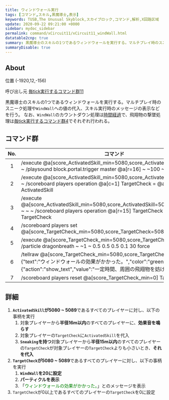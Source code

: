```yaml
---
title: ウィンドウォール実行
tags: [コマンド,スキル,黒魔導士,表示]
keywords: TUSB,The Unusual Skyblock,スカイブロック,コマンド,解析,X回路区域
update: 2020-09-22 09:21:00 +0000
sidebar: mydoc_sidebar
permalink: command/xCircuit11/xCircuit11_windWall.html
datatable2cnp: true
summary: 黒魔導士のスキルの1つであるウィンドウォールを実行する。マルチプレイ時のスニーク処理やWindWallへの値の代入、スキル実行時のメッセージの表示などを行う。なお、WindWallのカウントダウン処理は時間経過で、飛翔物の撃墜処理は毎tick実行するコマンド群4でそれぞれ行われる。
summaryDisable: true
---
```


## About

<span class="tagYellow">位置</span> (-1920,12,-156)

<span class="tagBlack">呼び出し元</span> [毎tick実行するコマンド群11]({{site.baseurl}}/command/xCircuit11/xCircuit11_command.html)

黒魔導士のスキルの1つであるウィンドウォールを実行する。マルチプレイ時のスニーク処理や`WindWall`への値の代入、スキル実行時のメッセージの表示などを行う。
なお、`WindWall`のカウントダウン処理は[時間経過]({{site.baseurl}}/command/xCircuit1/xCircuit1_timeElapsed.html)で、飛翔物の撃墜処理は[毎tick実行するコマンド群4]({{site.baseurl}}/command/xCircuit4/xCircuit4_command.html)でそれぞれ行われる。

## コマンド群

<div class="datatable2cnp-begin"></div>

|No.|コマンド|
|:-:|-|
|1|/execute @a[score_ActivatedSkill_min=5080,score_ActivatedSkill=5089] ~ ~ ~ /playsound block.portal.trigger master @a[r=16] ~ ~100 ~ 0.1 2 0.4|
|2|/execute @a[score_ActivatedSkill_min=5080,score_ActivatedSkill=5089] ~ ~ ~ /scoreboard players operation @a[c=1] TargetCheck = @a[c=1] ActivatedSkill|
|3|/execute @a[score_ActivatedSkill_min=5080,score_ActivatedSkill=5089,tag=Sneaking] ~ ~ ~ /scoreboard players operation @a[r=15] TargetCheck > @a[c=1] TargetCheck|
|4|/scoreboard players set @a[score_TargetCheck_min=5080,score_TargetCheck=5089] WindWall 20|
|5|/execute @a[score_TargetCheck_min=5080,score_TargetCheck=5089] ~ ~ ~ /particle dragonbreath ~ ~1 ~ 0.5 0.5 0.5 0.1 30 force|
|6|/tellraw @a[score_TargetCheck_min=5080,score_TargetCheck=5089] {"text":"ウィンドウォールの効果がかかった。","color":"green","hoverEvent":{"action":"show_text","value":"一定時間、周囲の飛翔物を妨げる。"}}|
|7|/scoreboard players reset @a[score_TargetCheck_min=0] TargetCheck|

<div class="datatable2cnp-end"></div>

## 詳細

1. **`ActivatedSkill`が5080 ~ 5089**であるすべてのプレイヤーに対し、以下の事柄を実行
   1. 対象プレイヤーから**半径16m以内**のすべてのプレイヤーに、**効果音を鳴らす**
   2. 対象プレイヤーの`TargetCheck`に`ActivatedSkill`を代入
   3. **`Sneaking`を持つ**対象プレイヤーから**半径15m以内**のすべてのプレイヤーの`TargetCheck`が対象プレイヤーの`TargetCheck`よりも小さいとき、**それを代入**
2. **`TargetCheck`が5080 ~ 5089**であるすべてのプレイヤーに対し、以下の事柄を実行
   1. **`WindWall`を20に設定**
   2. **パーティクルを表示**
   3. 「<span style="color:green;" data-toggle="tooltip" data-original-title="{{site.data.glossary.windWallMesage}}">ウィンドウォールの効果がかかった。</span>」とのメッセージを表示
3. `TargetCheck`が0以上であるすべてのプレイヤーの`TargetCheck`を0に設定
